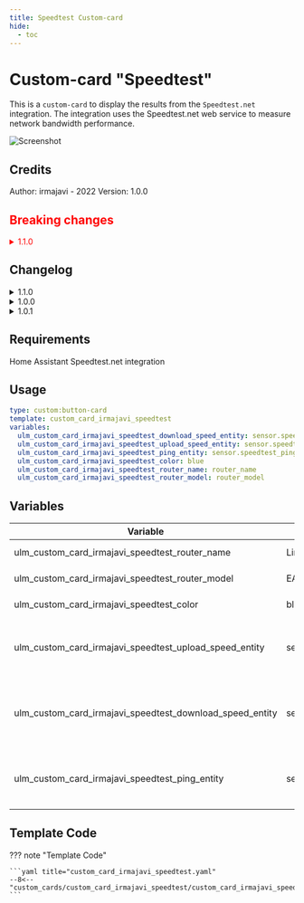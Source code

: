 ```yaml
---
title: Speedtest Custom-card
hide:
  - toc
---
```


<!-- markdownlint-disable MD046 -->

# Custom-card "Speedtest"

This is a `custom-card` to display the results from the `Speedtest.net` integration. The integration uses the Speedtest.net web service to measure network bandwidth performance.

![Screenshot](../../docs/assets/img/screenshot_irmajavi_speedtest_card.jpg)

## Credits

Author: irmajavi - 2022
Version: 1.0.0

<h2 style="color: red">Breaking changes</h2>

<details style="color: red">
  <summary>1.1.0</summary>

Changed from speedtestdotnet.speedtest service to update entity service from Home Assistant due to announced deprecation of the speedtest service.

</details>

## Changelog

<details>
<summary>1.1.0</summary>
The variable ulm_custom_card_irmajavi_speedtest_download_speed_entity is now used to trigger an update of all the speedtest sensors.
</details>

<details>
<summary>1.0.0</summary>
Initial release
</details>
<details>
<summary>1.0.1</summary>
Use homeassistant.update_entity instead of deprecated speedtest service
</details>

## Requirements

Home Assistant Speedtest.net integration

## Usage

```yaml
type: custom:button-card
template: custom_card_irmajavi_speedtest
variables:
  ulm_custom_card_irmajavi_speedtest_download_speed_entity: sensor.speedtest_download
  ulm_custom_card_irmajavi_speedtest_upload_speed_entity: sensor.speedtest_upload
  ulm_custom_card_irmajavi_speedtest_ping_entity: sensor.speedtest_ping
  ulm_custom_card_irmajavi_speedtest_color: blue
  ulm_custom_card_irmajavi_speedtest_router_name: router_name
  ulm_custom_card_irmajavi_speedtest_router_model: router_model
```

## Variables

<table>
<thead>
  <tr>
    <th>Variable</th>
    <th>Example</th>
    <th>Required</th>
    <th>Explanation</th>
  </tr>
</thead>
<tbody>
  <tr>
    <td>ulm_custom_card_irmajavi_speedtest_router_name</td>
    <td>Linksys</td>
    <td>Yes</td>
    <td>Your router name</td>
  </tr>
  <tr>
    <td>ulm_custom_card_irmajavi_speedtest_router_model</td>
    <td>EA8549</td>
    <td>Yes</td>
    <td>Your router model</td>
  </tr>
  <tr>
    <td>ulm_custom_card_irmajavi_speedtest_color</td>
    <td>blue</td>
    <td>Yes</td>
    <td>The color of the icon</td>
  </tr>
  <tr>
    <td>ulm_custom_card_irmajavi_speedtest_upload_speed_entity</td>
    <td>sensor.test2</td>
    <td>Yes</td>
    <td>The upload sensor created by the integration</td>
  </tr>
  <tr>
    <td>ulm_custom_card_irmajavi_speedtest_download_speed_entity</td>
    <td>sensor.test3</td>
    <td>Yes</td>
    <td>The download sensor created by the integration</td>
  </tr>
  <tr>
    <td>ulm_custom_card_irmajavi_speedtest_ping_entity</td>
    <td>sensor.test4</td>
    <td>Yes</td>
    <td>The ping sensor created by the integration</td>
  </tr>
</tbody>
</table>

## Template Code

??? note "Template Code"

    ```yaml title="custom_card_irmajavi_speedtest.yaml"
    --8<-- "custom_cards/custom_card_irmajavi_speedtest/custom_card_irmajavi_speedtest.yaml"
    ```
